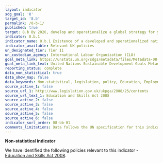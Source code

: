 ```yaml
---
layout: indicator
sdg_goal: '8'
target_id: '8.b'
permalink: /8-b-1/
published: true
target: 8.b By 2020, develop and operationalize a global strategy for youth employment and implement the Global Jobs Pact of the International Labour Organization
indicator: 8.b.1
indicator_name: 8.b.1 Existence of a developed and operationalized national strategy for youth employment, as a distinct strategy or as part of a national employment strategy
indicator_available: Relevant UK policies
un_designated_tier: Tier II
un_custodian_agency: International Labour Organization (ILO)
goal_meta_link: https://unstats.un.org/sdgs/metadata/files/Metadata-08-0b-01.pdf
goal_meta_link_text: United Nations Sustainable Development Goals Metadata (PDF 526 KB)
reporting_status: complete
data_non_statistical: true
data_show_map: false
data_keywords: Non-statistical, legislation, policy, Education, Employment, skills
source_active_1: false
source_url_1: http://www.legislation.gov.uk/ukpga/2008/25/contents
source_url_text_1: Education and Skills Act 2008
source_active_2: false
source_active_3: false
source_active_4: false
source_active_5: false
source_active_6: false
indicator_sort_order: 08-bb-01
comments_limitations: Data follows the UN specification for this indicator. This indicator has been identified in collaboration with topic experts.
---
```

**Non-statistical indicator**

We have identified the following policies relevant to this indicator - [Education and Skills Act 2008](http://www.legislation.gov.uk/ukpga/2008/25/contents).
<br><br>